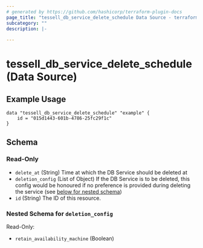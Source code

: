 ```yaml
---
# generated by https://github.com/hashicorp/terraform-plugin-docs
page_title: "tessell_db_service_delete_schedule Data Source - terraform-provider-tessell"
subcategory: ""
description: |-
  
---
```


# tessell_db_service_delete_schedule (Data Source)


## Example Usage
```
data "tessell_db_service_delete_schedule" "example" {
	id = "015d1443-601b-4786-25fc29f1c"
}
```


<!-- schema generated by tfplugindocs -->
## Schema

### Read-Only

- `delete_at` (String) Time at which the DB Service should be deleted at
- `deletion_config` (List of Object) If the DB Service is to be deleted, this config would be honoured if no preference is provided during deleting the service (see [below for nested schema](#nestedatt--deletion_config))
- `id` (String) The ID of this resource.

<a id="nestedatt--deletion_config"></a>
### Nested Schema for `deletion_config`

Read-Only:

- `retain_availability_machine` (Boolean)


